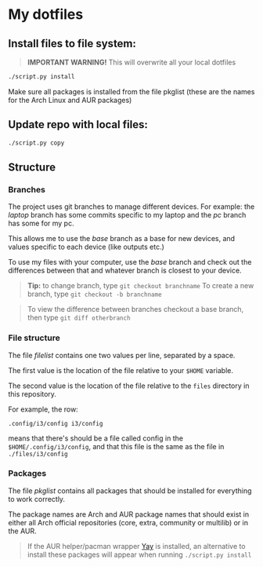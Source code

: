 # My dotfiles

## Install files to file system:

> **IMPORTANT WARNING!** This will overwrite all your local dotfiles
```bash
./script.py install
```

Make sure all packages is installed from the file pkglist (these are the names for the Arch Linux and AUR packages)

## Update repo with local files:

```bash
./script.py copy
```

## Structure

### Branches

The project uses git branches to manage different devices.
For example: the *laptop* branch has some commits specific to my laptop and the *pc* branch has some for my pc.

This allows me to use the *base* branch as a base for new devices, and values specific to each device (like outputs etc.)

To use my files with your computer, use the *base* branch and check out the differences between that and whatever branch is closest to your device.

> **Tip:** to change branch, type `git checkout branchname`
> To create a new branch, type `git checkout -b branchname`

> To view the difference between branches checkout a base branch, then type `git diff otherbranch`

### File structure

The file *filelist* contains one two values per line, separated by a space.


The first value is the location of the file relative to your `$HOME` variable.

The second value is the location of the file relative to the `files` directory in this repository.


For example, the row:
```
.config/i3/config i3/config
```
means that there's should be a file called config in the `$HOME/.config/i3/config`, and that this file is the same as the file in `./files/i3/config`

### Packages

The file *pkglist* contains all packages that should be installed for everything to work correctly.

The package names are Arch and AUR package names that should exist in either all Arch official repositories (core, extra, community or multilib) or in the AUR.

> If the AUR helper/pacman wrapper [Yay](https://github.com/Jguer/yay) is installed, an alternative to install these packages will appear when running `./script.py install`

